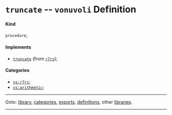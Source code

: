 

<a id='definition__vonuvoli__truncate'></a>

# `truncate` -- `vonuvoli` Definition


<a id='definition__vonuvoli__truncate__kind'></a>

#### Kind

`procedure`;


<a id='definition__vonuvoli__truncate__implements'></a>

#### Implements

 * [`truncate`](../../r7rs/definitions/truncate.md#definition__r7rs__truncate) (from [`r7rs`](../../r7rs/_index.md#library__r7rs));


<a id='definition__vonuvoli__truncate__categories'></a>

#### Categories

 * [`vs:r7rs`](../../vonuvoli/categories/vs_3a_r7rs.md#category__vonuvoli__vs_3a_r7rs);
 * [`vs:arithmetic`](../../vonuvoli/categories/vs_3a_arithmetic.md#category__vonuvoli__vs_3a_arithmetic);

----

Goto: [library](../../vonuvoli/_index.md#library__vonuvoli), [categories](../../vonuvoli/categories/_index.md#toc__vonuvoli__categories), [exports](../../vonuvoli/exports/_index.md#toc__vonuvoli__exports), [definitions](../../vonuvoli/definitions/_index.md#toc__vonuvoli__definitions), other [libraries](../../_libraries.md#toc__libraries).

----


